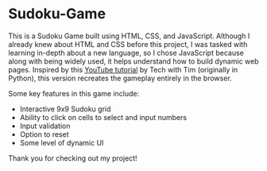 # Sudoku-Game

This is a Sudoku Game built using HTML, CSS, and JavaScript. Although I already knew about HTML and CSS before this project, I was tasked with learning in-depth about a new language, so I chose JavaScript because along with being widely used, it helps understand how to build dynamic web pages. Inspired by this [YouTube tutorial](https://www.youtube.com/watch?v=S4uRtTb8U-U) by Tech with Tim (originally in Python), this version recreates the gameplay entirely in the browser. 

Some key features in this game include: 
- Interactive 9x9 Sudoku grid
- Ability to click on cells to select and input numbers
- Input validation
- Option to reset
- Some level of dynamic UI

Thank you for checking out my project! 
